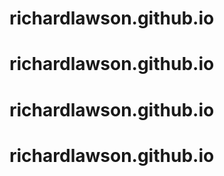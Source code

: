 # richardlawson.github.io
# richardlawson.github.io
# richardlawson.github.io
# richardlawson.github.io

